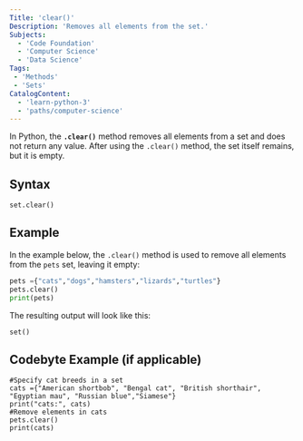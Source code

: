 ```yaml
---
Title: 'clear()' 
Description: 'Removes all elements from the set.'
Subjects: 
  - 'Code Foundation'
  - 'Computer Science'
  - 'Data Science' 
Tags:
 - 'Methods'
 - 'Sets'
CatalogContent: 
  - 'learn-python-3'
  - 'paths/computer-science'
---
```


In Python, the **`.clear()`** method removes all elements from a set and does not return any value. After using the `.clear()` method, the set itself remains, but it is empty.

## Syntax

`set.clear()`

## Example
In the example below, the `.clear()` method is used to remove all elements from the `pets` set, leaving it empty:

```py
pets ={"cats","dogs","hamsters","lizards","turtles"}
pets.clear()
print(pets)
```
The resulting output will look like this:
```shell
set()
```

## Codebyte Example (if applicable)
```codebyte/python
#Specify cat breeds in a set
cats ={"American shortbob", "Bengal cat", "British shorthair", "Egyptian mau", "Russian blue","Siamese"}
print("cats:", cats)
#Remove elements in cats
pets.clear()
print(cats)
```